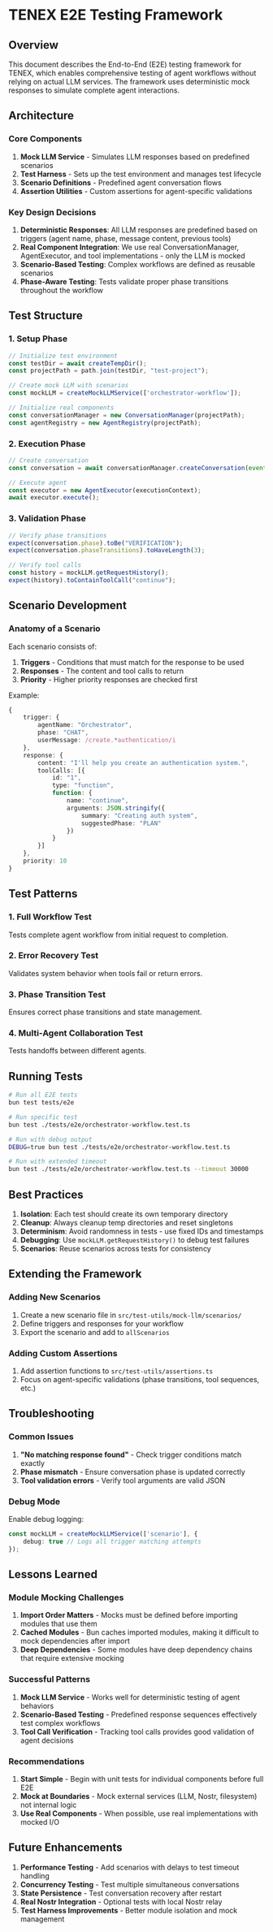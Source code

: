 # TENEX E2E Testing Framework

## Overview

This document describes the End-to-End (E2E) testing framework for TENEX, which enables comprehensive testing of agent workflows without relying on actual LLM services. The framework uses deterministic mock responses to simulate complete agent interactions.

## Architecture

### Core Components

1. **Mock LLM Service** - Simulates LLM responses based on predefined scenarios
2. **Test Harness** - Sets up the test environment and manages test lifecycle
3. **Scenario Definitions** - Predefined agent conversation flows
4. **Assertion Utilities** - Custom assertions for agent-specific validations

### Key Design Decisions

1. **Deterministic Responses**: All LLM responses are predefined based on triggers (agent name, phase, message content, previous tools)
2. **Real Component Integration**: We use real ConversationManager, AgentExecutor, and tool implementations - only the LLM is mocked
3. **Scenario-Based Testing**: Complex workflows are defined as reusable scenarios
4. **Phase-Aware Testing**: Tests validate proper phase transitions throughout the workflow

## Test Structure

### 1. Setup Phase
```typescript
// Initialize test environment
const testDir = await createTempDir();
const projectPath = path.join(testDir, "test-project");

// Create mock LLM with scenarios
const mockLLM = createMockLLMService(['orchestrator-workflow']);

// Initialize real components
const conversationManager = new ConversationManager(projectPath);
const agentRegistry = new AgentRegistry(projectPath);
```

### 2. Execution Phase
```typescript
// Create conversation
const conversation = await conversationManager.createConversation(event);

// Execute agent
const executor = new AgentExecutor(executionContext);
await executor.execute();
```

### 3. Validation Phase
```typescript
// Verify phase transitions
expect(conversation.phase).toBe("VERIFICATION");
expect(conversation.phaseTransitions).toHaveLength(3);

// Verify tool calls
const history = mockLLM.getRequestHistory();
expect(history).toContainToolCall("continue");
```

## Scenario Development

### Anatomy of a Scenario

Each scenario consists of:
1. **Triggers** - Conditions that must match for the response to be used
2. **Responses** - The content and tool calls to return
3. **Priority** - Higher priority responses are checked first

Example:
```typescript
{
    trigger: {
        agentName: "Orchestrator",
        phase: "CHAT",
        userMessage: /create.*authentication/i
    },
    response: {
        content: "I'll help you create an authentication system.",
        toolCalls: [{
            id: "1",
            type: "function",
            function: {
                name: "continue",
                arguments: JSON.stringify({
                    summary: "Creating auth system",
                    suggestedPhase: "PLAN"
                })
            }
        }]
    },
    priority: 10
}
```

## Test Patterns

### 1. Full Workflow Test
Tests complete agent workflow from initial request to completion.

### 2. Error Recovery Test
Validates system behavior when tools fail or return errors.

### 3. Phase Transition Test
Ensures correct phase transitions and state management.

### 4. Multi-Agent Collaboration Test
Tests handoffs between different agents.

## Running Tests

```bash
# Run all E2E tests
bun test tests/e2e

# Run specific test
bun test ./tests/e2e/orchestrator-workflow.test.ts

# Run with debug output
DEBUG=true bun test ./tests/e2e/orchestrator-workflow.test.ts

# Run with extended timeout
bun test ./tests/e2e/orchestrator-workflow.test.ts --timeout 30000
```

## Best Practices

1. **Isolation**: Each test should create its own temporary directory
2. **Cleanup**: Always cleanup temp directories and reset singletons
3. **Determinism**: Avoid randomness in tests - use fixed IDs and timestamps
4. **Debugging**: Use `mockLLM.getRequestHistory()` to debug test failures
5. **Scenarios**: Reuse scenarios across tests for consistency

## Extending the Framework

### Adding New Scenarios

1. Create a new scenario file in `src/test-utils/mock-llm/scenarios/`
2. Define triggers and responses for your workflow
3. Export the scenario and add to `allScenarios`

### Adding Custom Assertions

1. Add assertion functions to `src/test-utils/assertions.ts`
2. Focus on agent-specific validations (phase transitions, tool sequences, etc.)

## Troubleshooting

### Common Issues

1. **"No matching response found"** - Check trigger conditions match exactly
2. **Phase mismatch** - Ensure conversation phase is updated correctly
3. **Tool validation errors** - Verify tool arguments are valid JSON

### Debug Mode

Enable debug logging:
```typescript
const mockLLM = createMockLLMService(['scenario'], {
    debug: true // Logs all trigger matching attempts
});
```

## Lessons Learned

### Module Mocking Challenges

1. **Import Order Matters** - Mocks must be defined before importing modules that use them
2. **Cached Modules** - Bun caches imported modules, making it difficult to mock dependencies after import
3. **Deep Dependencies** - Some modules have deep dependency chains that require extensive mocking

### Successful Patterns

1. **Mock LLM Service** - Works well for deterministic testing of agent behaviors
2. **Scenario-Based Testing** - Predefined response sequences effectively test complex workflows
3. **Tool Call Verification** - Tracking tool calls provides good validation of agent decisions

### Recommendations

1. **Start Simple** - Begin with unit tests for individual components before full E2E
2. **Mock at Boundaries** - Mock external services (LLM, Nostr, filesystem) not internal logic
3. **Use Real Components** - When possible, use real implementations with mocked I/O

## Future Enhancements

1. **Performance Testing** - Add scenarios with delays to test timeout handling
2. **Concurrency Testing** - Test multiple simultaneous conversations
3. **State Persistence** - Test conversation recovery after restart
4. **Real Nostr Integration** - Optional tests with local Nostr relay
5. **Test Harness Improvements** - Better module isolation and mock management